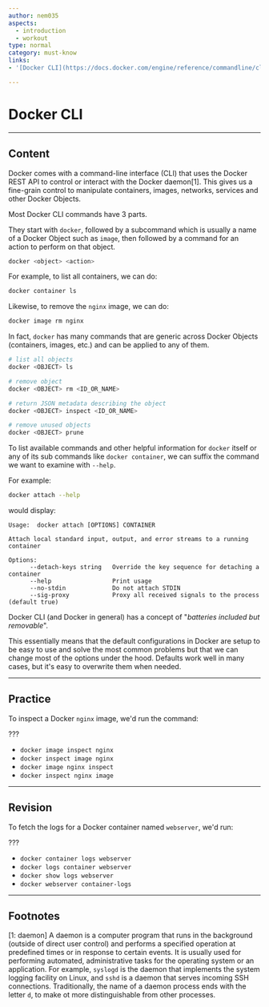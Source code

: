 ```yaml
---
author: nem035
aspects:
  - introduction
  - workout
type: normal
category: must-know
links:
- '[Docker CLI](https://docs.docker.com/engine/reference/commandline/cli/){documentation}'

---
```


# Docker CLI

---
## Content

Docker comes with a command-line interface (CLI) that uses the Docker REST API to control or interact with the Docker daemon[1]. This gives us a fine-grain control to manipulate containers, images, networks, services and other Docker Objects.

Most Docker CLI commands have 3 parts.

They start with `docker`, followed by a subcommand which is usually a name of a Docker Object such as `image`, then followed by a command for an action to perform on that object.

```bash
docker <object> <action>
```

For example, to list all containers, we can do:

```bash
docker container ls
```

Likewise, to remove the `nginx` image, we can do:

```bash
docker image rm nginx
```

In fact, `docker` has many commands that are generic across Docker Objects (containers, images, etc.) and can be applied to any of them.

```bash
# list all objects
docker <OBJECT> ls

# remove object
docker <OBJECT> rm <ID_OR_NAME>

# return JSON metadata describing the object
docker <OBJECT> inspect <ID_OR_NAME>

# remove unused objects
docker <OBJECT> prune
```

To list available commands and other helpful information for `docker` itself or any of its sub commands like `docker container`, we can suffix the command we want to examine with `--help`.

For example:

```bash
docker attach --help
```

would display:

```
Usage:  docker attach [OPTIONS] CONTAINER

Attach local standard input, output, and error streams to a running container

Options:
      --detach-keys string   Override the key sequence for detaching a container
      --help                 Print usage
      --no-stdin             Do not attach STDIN
      --sig-proxy            Proxy all received signals to the process (default true)
```

Docker CLI (and Docker in general) has a concept of "_batteries included but removable_".

This essentially means that the default configurations in Docker are setup to be easy to use and solve the most common problems but that we can change most of the options under the hood. Defaults work well in many cases, but it's easy to overwrite them when needed.

---
## Practice

To inspect a Docker `nginx` image, we'd run the command:

???

* `docker image inspect nginx`
* `docker inspect image nginx`
* `docker image nginx inspect`
* `docker inspect nginx image`

---
## Revision

To fetch the logs for a Docker container named `webserver`, we'd run:

???

* `docker container logs webserver`
* `docker logs container webserver`
* `docker show logs webserver`
* `docker webserver container-logs`

---
## Footnotes

[1: daemon]
A daemon is a computer program that runs in the background (outside of direct user control) and performs a specified operation at predefined times or in response to certain events. It is usually used for performing automated, administrative tasks for the operating system or an application. For example, `syslogd` is the daemon that implements the system logging facility on Linux, and `sshd` is a daemon that serves incoming SSH connections.
Traditionally, the name of a daemon process ends with the letter `d`, to make ot more distinguishable from other processes.
